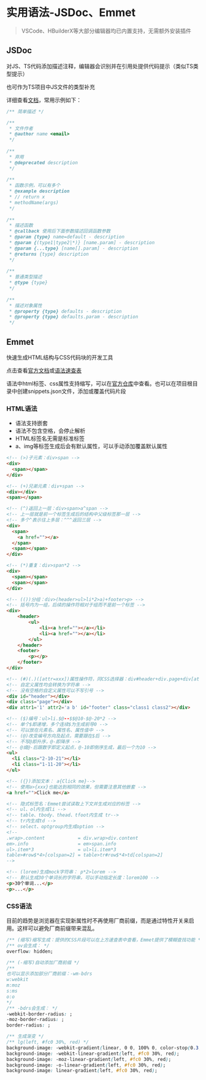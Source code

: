 # 实用语法-JSDoc、Emmet

> VSCode、HBuilderX等大部分编辑器均已内置支持，无需额外安装插件

## JSDoc

对JS、TS代码添加描述注释，编辑器会识别并在引用处提供代码提示（类似TS类型提示）

也可作为TS项目中JS文件的类型补充

详细查看[文档](https://www.jsdoc.com.cn/)，常用示例如下：

```TypeScript
/** 简单描述 */

/**
 * 文件作者
 * @author name <email>
 */
 
/**
 * 弃用
 * @deprecated description
 */
 
/**
 * 函数示例，可以有多个
 * @example description
 * // return x
 * methodName(args)
 */
 
/**
 * 描述函数
 * @callback 使用后下面参数描述回调函数参数
 * @param {type} name=default - description
 * @param {(type1|type2|*)} [name.param] - description
 * @param {...type} [name[].param] - description
 * @returns {type} description
 */
 
/**
 * 普通类型描述
 * @type {type}
 */
 
/**
 * 描述对象属性
 * @property {type} defaults - description
 * @property {type} defaults.param - description
 */

```

## Emmet

快速生成HTML结构与CSS代码块的开发工具

点击查看[官方文档](https://yanxyz.github.io/emmet-docs/)或[语法速查表](https://yanxyz.github.io/emmet-docs/cheat-sheet/)

语法中html标签、css属性支持缩写，可以在[官方仓库](https://github.com/emmetio/emmet/blob/master/snippets)中查看。也可以在项目根目录中创建snippets.json文件，添加或覆盖代码片段

### HTML语法

- 语法支持嵌套
- 语法不包含空格，会停止解析
- HTML标签名无需是标准标签
- a、img等标签生成后会有默认属性，可以手动添加覆盖默认属性

```HTML
<!-- (>)子元素：div>span -->
<div>
  <span></span>
</div>

<!-- (+)兄弟元素：div+span -->
<div></div>
<span></span>

<!-- (^)返回上一层：div>span>a^span -->
<!-- 上一层就是前一个标签生成后的结构中父级标签那一层 -->
<!-- 多个^表示往上多层：^^^返回三层 -->
<div>
  <span>
    <a href=""></a>
  </span>
  <span></span>
</div>

<!-- (*)重复：div>span*2 -->
<div>
  <span></span>
  <span></span>
</div>

<!-- (())分组：div>(header>ul>li*2>a)+footer>p> -->
<!-- 括号内为一组，后续的操作符相对于组而不是前一个标签 -->
<div>
    <header>
        <ul>
            <li><a href=""></a></li>
            <li><a href=""></a></li>
        </ul>
    </header>
    <footer>
        <p></p>
    </footer>
</div>

<!-- (#)(.)([attr=xxx])属性操作符，同CSS选择器：div#header+div.page+div[attr1=1 attr2='a b']#footer.class1.class2 -->
<!-- 自定义属性均会转换为字符串 -->
<!-- 没有空格的自定义属性可以不写引号 -->
<div id="header"></div>
<div class="page"></div>
<div attr1='1' attr2='a b' id="footer" class="class1 class2"></div>

<!-- ($)编号：ul>li.$@--$$@10-$@-20*2 -->
<!-- 单个$即递增，多个连续$为生成前导0 -->
<!-- 可以放在元素名、属性名、属性值中 -->
<!-- (@)改变编号方向及起点，需要跟在$后 -->
<!-- 不写@即升序，@-即降序 -->
<!-- @或@-后跟数字即定义起点，@-10即倒序生成，最后一个为10 -->
<ul>
  <li class="2-10-21"></li>
  <li class="1-11-20"></li>
</ul>

<!-- ({})添加文本： a{Click me}-->
<!-- 使用a>{xxx}也能达到相同的效果，但需要注意其他嵌套 -->
<a href="">Click me</a>

<!-- 隐式标签名：Emmet尝试读取上下文并生成对应的标签 -->
<!-- ul、ol内生成li -->
<!-- table、tbody、thead、tfoot内生成 tr-->
<!-- tr内生成td -->
<!-- select、optgroup内生成option -->
<!--
.wrap>.content            = div.wrap>div.content
em>.info                  = em>span.info
ul>.item*3                = ul>li.item*3
table>#row$*4>[colspan=2] = table>tr#row$*4>td[colspan=2]
-->

<!-- (lorem)生成mock字符串： p*2>lorem -->
<!-- 默认生成30个单词长的字符串，可以手动指定长度：lorem100 -->
<p>30个单词...</p>
<p>...</p>

```

### CSS语法

目前的趋势是浏览器在实现新属性时不再使用厂商前缀，而是通过特性开关来启用。这样可以避免厂商前缀带来混乱。

```CSS
/** (缩写)缩写生成：提供的CSS片段可以在上方速查表中查看，Emmet提供了模糊查找功能 */
/** ov会生成： */
overflow: hidden;

/** (-缩写)自动添加厂商前缀 */
/**
也可以显示添加部分厂商前缀：-wm-bdrs
w:webkit
m:moz
s:ms
o:o
*/
/** -bdrs会生成： */
-webkit-border-radius: ;
-moz-border-radius: ;
border-radius: ;

/** 生成渐变 */
/** lg(left, #fc0 30%, red) */
background-image: -webkit-gradient(linear, 0 0, 100% 0, color-stop(0.3, #fc0), to(red));
background-image: -webkit-linear-gradient(left, #fc0 30%, red);
background-image: -moz-linear-gradient(left, #fc0 30%, red);
background-image: -o-linear-gradient(left, #fc0 30%, red);
background-image: linear-gradient(left, #fc0 30%, red);

```
